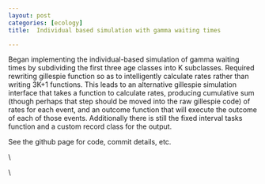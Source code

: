 ```yaml
---
layout: post
categories: [ecology]
title:  Individual based simulation with gamma waiting times

---
```







Began implementing the individual-based simulation of gamma waiting
times by subdividing the first three age classes into K subclasses.
Required rewriting gillespie function so as to intelligently calculate
rates rather than writing 3K+1 functions. This leads to an alternative
gillespie simulation interface that takes a function to calculate rates,
producing cumulative sum (though perhaps that step should be moved into
the raw gillespie code) of rates for each event, and an outcome function
that will execute the outcome of each of those events. Additionally
there is still the fixed interval tasks function and a custom record
class for the output.

See the github page for code, commit details, etc.

\

\


